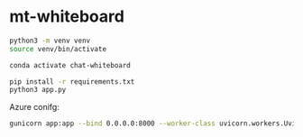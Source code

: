 # mt-whiteboard

```bash
python3 -m venv venv
source venv/bin/activate

conda activate chat-whiteboard

pip install -r requirements.txt
python3 app.py
```

Azure conifg:

```bash
gunicorn app:app --bind 0.0.0.0:8000 --worker-class uvicorn.workers.UvicornWorker
```
